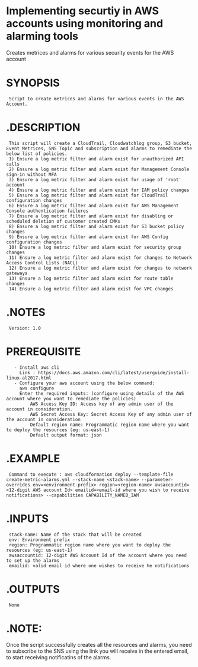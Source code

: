 # Implementing securtiy in AWS accounts using monitoring and alarming tools
Creates metrices and alarms for various security events for the AWS account

# SYNOPSIS
     Script to create metrices and alarms for various events in the AWS Account.
# .DESCRIPTION
     This script will create a CloudTrail, Cloudwatchlog group, S3 bucket, Event Metrices, SNS Topic and subscription and alarms to remediate the below list of policies.
     1) Ensure a log metric filter and alarm exist for unauthorized API calls
     2) Ensure a log metric filter and alarm exist for Management Console sign-in without MFA
     3) Ensure a log metric filter and alarm exist for usage of 'root' account
     4) Ensure a log metric filter and alarm exist for IAM policy changes
     5) Ensure a log metric filter and alarm exist for CloudTrail configuration changes
     6) Ensure a log metric filter and alarm exist for AWS Management Console authentication failures
     7) Ensure a log metric filter and alarm exist for disabling or scheduled deletion of customer created CMKs
     8) Ensure a log metric filter and alarm exist for S3 bucket policy changes
     9) Ensure a log metric filter and alarm exist for AWS Config configuration changes
     10) Ensure a log metric filter and alarm exist for security group changes
     11) Ensure a log metric filter and alarm exist for changes to Network Access Control Lists (NACL)
     12) Ensure a log metric filter and alarm exist for changes to network gateways
     13) Ensure a log metric filter and alarm exist for route table changes
     14) Ensure a log metric filter and alarm exist for VPC changes
# .NOTES
     Version: 1.0

# PREREQUISITE
       - Install aws cli
         Link : https://docs.aws.amazon.com/cli/latest/userguide/install-linux-al2017.html
       - Configure your aws account using the below command:
         aws configure
         Enter the required inputs: (configure using details of the AWS account where you want to remediate the policies)
             AWS Access Key ID: Access key of any admin user of the account in consideration.
             AWS Secret Access Key: Secret Access Key of any admin user of the account in consideration
             Default region name: Programmatic region name where you want to deploy the resources (eg: us-east-1)
             Default output format: json  

# .EXAMPLE
     Command to execute : aws cloudformation deploy --template-file create-metric-alarms.yml --stack-name <stack-name> --parameter-overrides env=<environment-prefix> region=<region-name> awsaccountid=<12-digit AWS account Id> emailid=<email-id where you wish to receive notifications> --capabilities CAPABILITY_NAMED_IAM

# .INPUTS
     stack-name: Name of the stack that will be created
     env: Environment prefix
     region: Programmatic region name where you want to deploy the resources (eg: us-east-1)
     awsaccountid: 12-digit AWS Account Id of the account where you need to set up the alarms
     emailid: valid email id where one wishes to receive he notifications
# .OUTPUTS
     None

# .NOTE: 
Once the script successfully creates all the resources and alarms, you need to subscribe to the SNS using the link you will receive in the entered email, to start receiving notificatins of the alarms.

